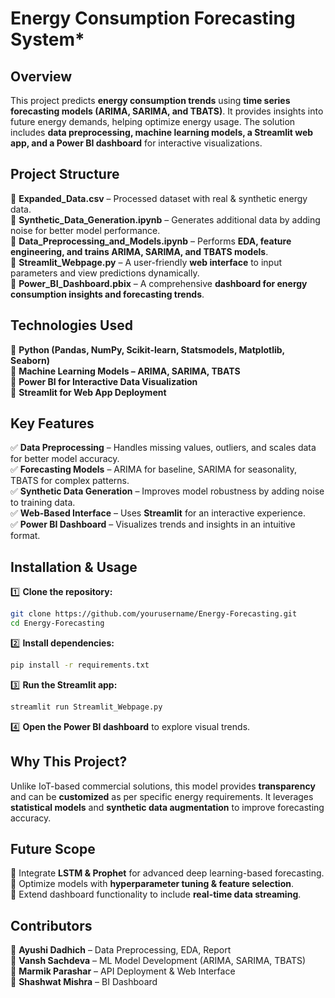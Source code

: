 # Energy Consumption Forecasting System*
## **Overview**  
This project predicts **energy consumption trends** using **time series forecasting models (ARIMA, SARIMA, and TBATS)**. It provides insights into future energy demands, helping optimize energy usage. The solution includes **data preprocessing, machine learning models, a Streamlit web app, and a Power BI dashboard** for interactive visualizations.  
## **Project Structure**  
📂 **Expanded_Data.csv** – Processed dataset with real & synthetic energy data.  
📂 **Synthetic_Data_Generation.ipynb** – Generates additional data by adding noise for better model performance.  
📂 **Data_Preprocessing_and_Models.ipynb** – Performs **EDA, feature engineering, and trains ARIMA, SARIMA, and TBATS models**.  
📂 **Streamlit_Webpage.py** – A user-friendly **web interface** to input parameters and view predictions dynamically.  
📂 **Power_BI_Dashboard.pbix** – A comprehensive **dashboard for energy consumption insights and forecasting trends**.  

## **Technologies Used**  
🔹 **Python (Pandas, NumPy, Scikit-learn, Statsmodels, Matplotlib, Seaborn)**  
🔹 **Machine Learning Models – ARIMA, SARIMA, TBATS**  
🔹 **Power BI for Interactive Data Visualization**  
🔹 **Streamlit for Web App Deployment**  

## **Key Features**  
✅ **Data Preprocessing** – Handles missing values, outliers, and scales data for better model accuracy.  
✅ **Forecasting Models** – ARIMA for baseline, SARIMA for seasonality, TBATS for complex patterns.  
✅ **Synthetic Data Generation** – Improves model robustness by adding noise to training data.  
✅ **Web-Based Interface** – Uses **Streamlit** for an interactive experience.  
✅ **Power BI Dashboard** – Visualizes trends and insights in an intuitive format.  

## **Installation & Usage**  
1️⃣ **Clone the repository:**  
```bash
git clone https://github.com/yourusername/Energy-Forecasting.git
cd Energy-Forecasting
```
2️⃣ **Install dependencies:**  
```bash
pip install -r requirements.txt
```
3️⃣ **Run the Streamlit app:**  
```bash
streamlit run Streamlit_Webpage.py
```
4️⃣ **Open the Power BI dashboard** to explore visual trends.  

## **Why This Project?**  
Unlike IoT-based commercial solutions, this model provides **transparency** and can be **customized** as per specific energy requirements. It leverages **statistical models** and **synthetic data augmentation** to improve forecasting accuracy.  

## **Future Scope**  
🚀 Integrate **LSTM & Prophet** for advanced deep learning-based forecasting.  
🚀 Optimize models with **hyperparameter tuning & feature selection**.  
🚀 Extend dashboard functionality to include **real-time data streaming**.  

## **Contributors**  
👤 **Ayushi Dadhich** – Data Preprocessing, EDA, Report   
👤 **Vansh Sachdeva** – ML Model Development (ARIMA, SARIMA, TBATS)  
👤 **Marmik Parashar** – API Deployment & Web Interface  
👤 **Shashwat Mishra** – BI Dashboard



